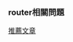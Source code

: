 <h3>router相關問題</h3>

[推薦文章](https://medium.com/@arijit_chowdhury/deploy-react-app-with-react-router-to-github-pages-for-free-569377f483f)
